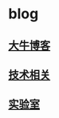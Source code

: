 # blog

## <a href="大牛博客/大牛博客.md"> 大牛博客 </a>

## <a href="技术相关/技术相关.md"> 技术相关 </a>

## <a href="实验室/实验室.md"> 实验室 </a>

